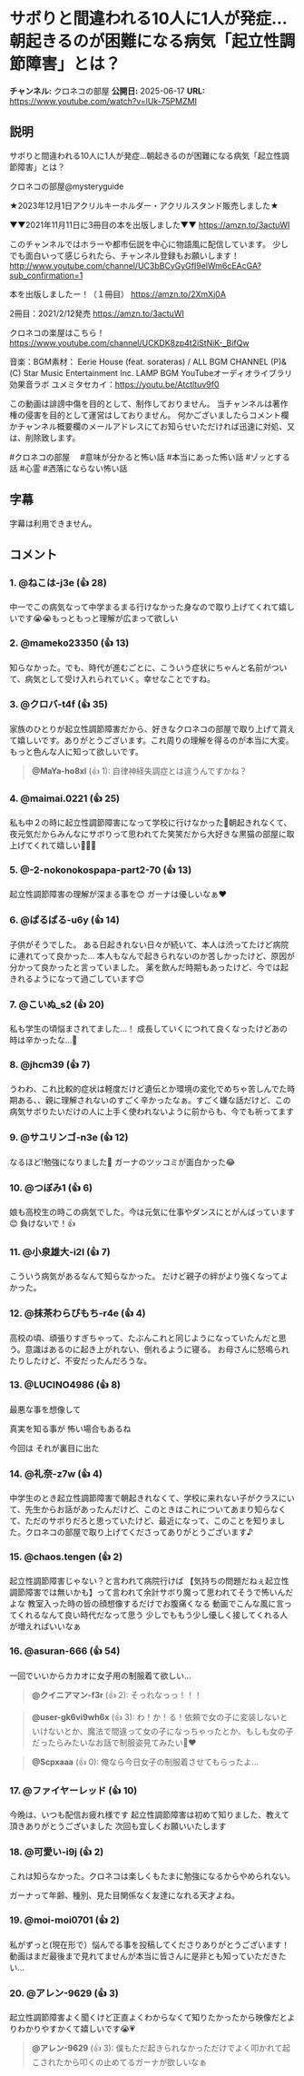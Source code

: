 # サボりと間違われる10人に1人が発症…朝起きるのが困難になる病気「起立性調節障害」とは？

**チャンネル:** クロネコの部屋
**公開日:** 2025-06-17
**URL:** https://www.youtube.com/watch?v=lUk-75PMZMI

## 説明

サボりと間違われる10人に1人が発症…朝起きるのが困難になる病気「起立性調節障害」とは？

クロネコの部屋@mysteryguide

★2023年12月1日アクリルキーホルダー・アクリルスタンド販売しました★

▼▼2021年11月11日に3冊目の本を出版しました▼▼
https://amzn.to/3actuWI

このチャンネルではホラーや都市伝説を中心に物語風に配信しています。
少しでも面白いって感じられたら、チャンネル登録もお願いします！ 
http://www.youtube.com/channel/UC3bBCyGyGfI9elWm6cEAcGA?sub_confirmation=1

本を出版しましたー！（１冊目）
https://amzn.to/2XmXj0A

2冊目：2021/2/12発売
https://amzn.to/3actuWI

クロネコの楽屋はこちら！　
https://www.youtube.com/channel/UCKDK8zp4t2iStNiK-_BifQw

音楽：BGM素材：
Eerie House (feat. sorateras) / ALL BGM CHANNEL
(P)&(C) Star Music Entertainment Inc.
LAMP BGM
YouTubeオーディオライブラリ
効果音ラボ
ユメミタセカイ：https://youtu.be/Atctltuv9f0  

この動画は誹謗中傷を目的として、制作しておりません。
当チャンネルは著作権の侵害を目的として運営はしておりません。
何かございましたらコメント欄かチャンネル概要欄のメールアドレスにてお知らせいただければ迅速に対処、又は、削除致します。


#クロネコの部屋　
#意味が分かると怖い話 #本当にあった怖い話 #ゾッとする話 #心霊 #洒落にならない怖い話

## 字幕

字幕は利用できません。

## コメント

### 1. @ねこは-j3e (👍 28)
中一でこの病気なって中学まるまる行けなかった身なので取り上げてくれて嬉しいです😭😭もっともっと理解が広まって欲しい

### 2. @mameko23350 (👍 13)
知らなかった。でも、時代が進むごとに、こういう症状にちゃんと名前がついて、病気として受け入れられていく。幸せなことですね。

### 3. @クロバ-t4f (👍 35)
家族のひとりが起立性調節障害だから、好きなクロネコの部屋で取り上げて貰えて嬉しいです。ありがとうございます。これ周りの理解を得るのが本当に大変。もっと色んな人に知って欲しいです。

> **@MaYa-ho8xl** (👍 1): 自律神経失調症とは違うんですかね？

### 4. @maimai.0221 (👍 25)
私も中２の時に起立性調節障害になって学校に行けなかった🥲朝起きれなくて、夜元気だからみんなにサボりって思われてた笑笑だから大好きな黒猫の部屋に取上げてくれて嬉しい🫶🏻💕

### 5. @-2-nokonokospapa-part2-70 (👍 13)
起立性調節障害の理解が深まる事を😊
ガーナは優しいなぁ❤

### 6. @ぱるぱる-u6y (👍 14)
子供がそうでした。
ある日起きれない日々が続いて、本人は渋ってたけど病院に連れてって良かった…
本人もなんで起きられないのか苦しかったけど、原因が分かって良かったと言っていました。
薬を飲んだ時期もあったけど、今では起きれるようになって過ごしています😊

### 7. @こいぬ_s2 (👍 20)
私も学生の頃悩まされてました…！
成長していくにつれて良くなったけどあの時は辛かったな…🤔

### 8. @jhcm39 (👍 7)
うわわ、これ比較的症状は軽度だけど遺伝とか環境の変化でめちゃ苦しんでた時期ある、、親に理解されないのすごく辛かったなぁ。すごく嫌な話だけど、この病気サボりたいだけの人に上手く使われないように前からも、今でも祈ってます

### 9. @サユリンゴ-n3e (👍 12)
なるほど!勉強になりました🫡
ガーナのツッコミが面白かった😂

### 10. @つぼみ1 (👍 6)
娘も高校生の時この病気でした。今は元気に仕事やダンスにとがんばっています😊
負けないで！👍

### 11. @小泉雄大-i2l (👍 7)
こういう病気があるなんて知らなかった。
だけど親子の絆がより強くなってよかった。

### 12. @抹茶わらびもち-r4e (👍 4)
高校の頃、頑張りすぎちゃって、たぶんこれと同じようになっていたんだと思う。意識はあるのに起き上がれない、倒れるように寝る。
お母さんに怒鳴られたりしたけど、不安だったんだろうな。

### 13. @LUCINO4986 (👍 8)
最悪な事を想像して

真実を知る事が
怖い場合もあるね

今回は
それが裏目に出た

### 14. @礼奈-z7w (👍 4)
中学生のとき起立性調節障害で朝起きれなくて、学校に来れない子がクラスにいて、先生からお話があったんだけど、このときはこれについてあまり知らなくて、ただのサボりだろと思っていたけど、最近になって、このことを知りました。クロネコの部屋で取り上げてくださってありがとうございます♪

### 15. @chaos.tengen (👍 2)
起立性調節障害じゃない？と言われて病院行けば 【気持ちの問題だねぇ起立性調節障害では無いかも】って言われて余計サボり魔って思われてそうで怖いんだよな 教室入った時の皆の顔想像するだけでお腹痛くなる 動画でこんな風に言ってくれるなんて良い時代だなって思う 少しでももう少し優しく接してくれる人が増えればいいなぁ

### 16. @asuran-666 (👍 54)
一回でいいからカカオに女子用の制服着て欲しい…

> **@クイニアマン-f3r** (👍 2): そっれなっっ！！！

> **@user-gk6vi9wh6x** (👍 3): わ！か！る！依頼で女の子に変装しないといけないとか、魔法で間違って女の子になっちゃったとか、もしも女の子だったらみたいなお話で制服姿見てみたい🥹❤️

> **@Scpxaaa** (👍 0): 俺なら今日女子の制服着させてもらったよ…

### 17. @ファイヤーレッド (👍 10)
今晩は、いつも配信お疲れ様です
起立性調節障害は初めて知りました、教えて頂きありがとうございました
次回も宜しくお願いいたします

### 18. @可愛い-i9j (👍 2)
これは知らなかった。クロネコは楽しくもたまに勉強になるからやめられない。

ガーナって年齢、種別、見た目関係なく友達になれる天才よね。

### 19. @moi-moi0701 (👍 2)
私がずっと(現在形で）悩んでる事を投稿してくださりありがとうございます！
動画はまだ最後まで見れてませんが本当に皆さんに是非とも知っていただきたい…

### 20. @アレン-9629 (👍 3)
起立性調節障害よく聞くけど正直よくわからなくて知りたかったから映像だとよりわかりやすかくて嬉しいです😭💗

> **@アレン-9629** (👍 3): 僕もただ起きられなかっただけでよく叩かれて起こされたから叩くの止めてるガーナが欲しいなぁ

